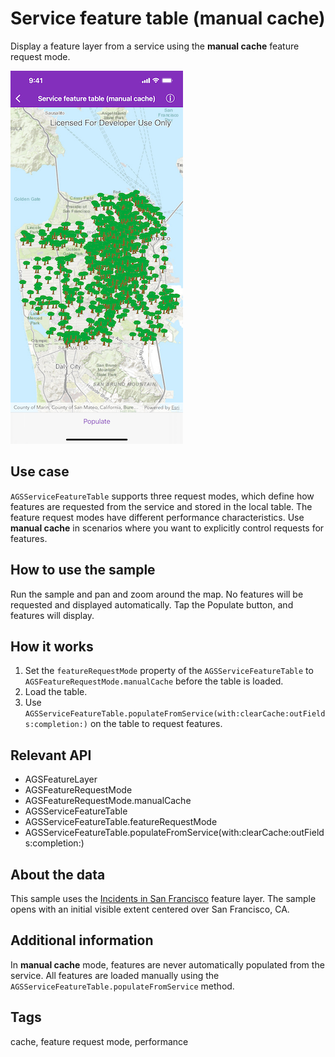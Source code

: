 # Service feature table (manual cache)

Display a feature layer from a service using the **manual cache** feature request mode.

![Service feature table (manual cache) sample](service-feature-table-manual.png)

## Use case

`AGSServiceFeatureTable` supports three request modes, which define how features are requested from the service and stored in the local table. The feature request modes have different performance characteristics. Use **manual cache** in scenarios where you want to explicitly control requests for features.

## How to use the sample

Run the sample and pan and zoom around the map. No features will be requested and displayed automatically. Tap the Populate button, and features will display.

## How it works

1. Set the `featureRequestMode` property of the `AGSServiceFeatureTable` to `AGSFeatureRequestMode.manualCache` before the table is loaded.
2. Load the table.
3. Use `AGSServiceFeatureTable.populateFromService(with:clearCache:outFields:completion:)` on the table to request features.

## Relevant API

* AGSFeatureLayer
* AGSFeatureRequestMode
* AGSFeatureRequestMode.manualCache
* AGSServiceFeatureTable
* AGSServiceFeatureTable.featureRequestMode
* AGSServiceFeatureTable.populateFromService(with:clearCache:outFields:completion:)

## About the data

This sample uses the [Incidents in San Francisco](https://sampleserver6.arcgisonline.com/arcgis/rest/services/SF311/FeatureServer/0) feature layer. The sample opens with an initial visible extent centered over San Francisco, CA.

## Additional information

In **manual cache** mode, features are never automatically populated from the service. All features are loaded manually using the `AGSServiceFeatureTable.populateFromService` method.

## Tags

cache, feature request mode, performance
